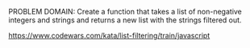 PROBLEM DOMAIN: Create a function that takes a list of non-negative integers and strings and returns a new list with the strings filtered out.

https://www.codewars.com/kata/list-filtering/train/javascript

